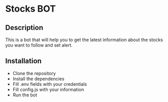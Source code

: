 # Stocks BOT

## Description

This is a bot that will help you to get the latest information about the stocks you want to follow and set alert.

## Installation

- Clone the repository
- Install the dependencies
- Fill .env fields with your credentials
- Fill config.js with your information
- Run the bot